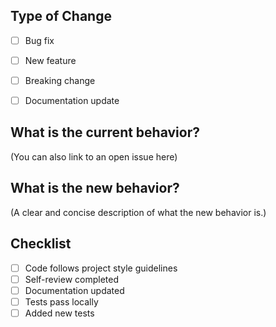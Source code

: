 ## Type of Change
- [ ] Bug fix
- [ ] New feature
- [ ] Breaking change
- [ ] Documentation update


## What is the current behavior? 
(You can also link to an open issue here)


## What is the new behavior?
(A clear and concise description of what the new behavior is.)

## Checklist
- [ ] Code follows project style guidelines
- [ ] Self-review completed
- [ ] Documentation updated
- [ ] Tests pass locally
- [ ] Added new tests